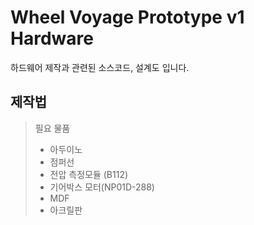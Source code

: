 # Wheel Voyage Prototype v1 Hardware
하드웨어 제작과 관련된 소스코드, 설계도 입니다.
## 제작법
> 필요 물품
> + 아두이노
> + 점퍼선
> + 전압 측정모듈 (B112)
> + 기어박스 모터(NP01D-288)
> + MDF
> + 아크릴판
